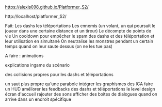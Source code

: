 
https://alexis098.github.io/Platformer_S2/

http://localhost/platformer_S2/



Fait: 
Les dashs
les téléportations
Les ennemis (un volant, un qui poursuit le joueur dans une certaine distance et un tireur)
Le décompte de points de vie
Un cooldown pour empêcher le spam des dashs et des téléportation et leur utilisation en simultané
On neutralise les monstres pendant un certain temps quand on leur saute dessus (on ne les tue pas)


A faire :
animations

explications ingame du scénario 

des collisions propres pour les dashs et téléportations

un saut plus propre qu'une parabole
intégrer les graphismes des ICA
faire un HUD
améliorer les feedbacks des dashs et téléportations
le level design
écran d'accueil
rajouter des sons
afficher des boites de dialogues quand on arrive dans un endroit spécifique


